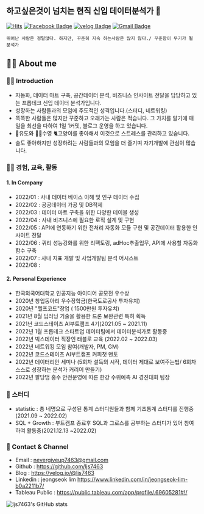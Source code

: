 ## 하고싶은것이 넘치는 현직 신입 데이터분석가  👋
[![Hits](https://hits.seeyoufarm.com/api/count/incr/badge.svg?url=https%3A%2F%2Fgithub.com%2Fljs7463&count_bg=%23DD727D&title_bg=%23CD3939&icon=&icon_color=%23CF9494&title=visit&edge_flat=false)](https://hits.seeyoufarm.com) [![Facebook Badge](https://img.shields.io/badge/-Facebook-1877f2?logo=facebook&logoColor=white&link={https://www.facebook.com/profile.php?id=100003668046363})]({https://www.facebook.com/profile.php?id=100003668046363})  [![velog Badge](http://img.shields.io/badge/-Study%20blog-black?style=flat-square&logo=velog.io&link=https://velog.io/@ljs7463)](https://velog.io/@ljs7463) [![Gmail Badge](https://img.shields.io/badge/Gmail-D14836?style=flat&logo=Gmail&logoColor=white)](mailto:nevergiveup7463@gmail.com)
```
뛰어난 사람은 정말많다. 하지만, 꾸준히 지속 하는사람은 많지 않다./ 꾸준함이 무기가 될 분석가
```

## 💁‍♂️ About me
### 👨‍💻 Introduction 
- 자동화, 데이터 마트 구축, 공간데이터 분석, 비즈니스 인사이트 전달을 담당하고 있는 프롭테크 신입 데이터 분석가입니다.
- 성장하는 사람들과의 모임에 주도적인 성격입니다.(스터디, 네트워킹)
- 똑똑한 사람들은 많지만 꾸준하고 오래가는 사람은 적습니다. 그 가치를 알기에 매일을 최선을 다하여 1일 1커밋, 블로그 운영을 하고 있습니다.
- 🥋유도와 🏊‍♂️수영 🐈고양이를 좋아해서 이것으로 스트레스를 관리하고 있습니다. 
- 술도 좋아하지만 성장하려는 사람들과의 모임을 더 즐기며 자기개발에 관심이 많습니다.
 
 

### 🚴‍♂️ 경험, 교육, 활동 

#### 1. In Company 
- 2022/01 : 사내 데이터 베이스 이해 및 인구 데이터 수집 
- 2022/02 : 공공데이터 가공 및 DB적제 
- 2022/03 : 데이터 마트 구축을 위한 다양한 테이블 생성
- 2022/04 : 사내 비즈니스에 필요한 로직 설계 및 구현
- 2022/05 : API에 연동하기 위한 전처리 자동화 모듈 구현 및 공간데이터 활용한 인사이트 전달
- 2022/06 : 쿼리 성능강화를 위한 리팩토링, adHoc추출업무, API에 사용할 자동화 함수 구축 
- 2022/07 : 사내 지표 개발 및 사업개발팀 분석 어시스트
- 2022/08 : 

#### 2. Personal Experience
- 한국외국어대학교 인공지능 아이디어 공모전 우수상
- 2020년 창업동아리 우수장학금(한국도로공사 투자유치)
- 2020년 "헬프코드"창업 ( 1500만원 투자유치)
- 2021년 8월 딥러닝 기술을 활용한 드론 보완관련 특허 획득
- 2021년 코드스테이츠 AI부트캠프 4기(2021.05 ~ 2021.11)
- 2022년 1월 프롭테크 스타트업 데이터팀에서 데이터분석가로 활동중
- 2022년 빅스데이터 직장인 태블로 교육 (2022.02 ~ 2022.03)
- 2022년 네트워킹 모임 참여(개발자, PM, GM)
- 2022년 코드스테이츠 AI부트캠프 커피챗 맨토
- 2022년 데이터리안 세미나 (5회차 설득의 시작, 데이터 제대로 보여주는법/ 6회차 스스로 성장하는 분석가 커리어 만들기)
- 2022년 팔당댐 홍수 안전운영에 따른 한강 수위예측 AI 경진대회 팀장

### 👥 스터디
- statistic : 총 네명으로 구성된 통계 스터디원들과 함께 기초통계 스터디를 진행중(2021.09 ~ 2022.02)
- SQL + Growth : 부트캠프 종료후 SQL과 그로스를 공부하는 스터디가 있어 참여하여 활동중(2021.12.13 ~2022.02)



### 💼 Contact & Channel 
 - Email : nevergiveup7463@gmail.com 
 - Github : https://github.com/ljs7463
 - Blog : https://velog.io/@ljs7463
 - Linkedin : jeongseok lim <https://www.linkedin.com/in/jeongseok-lim-b0a2211b7/>
 - Tableau Public :  https://public.tableau.com/app/profile/.69605281#!/










![ljs7463's GitHub stats](https://github-readme-stats.vercel.app/api?username=ljs7463&show_icons=true&theme=radical)

